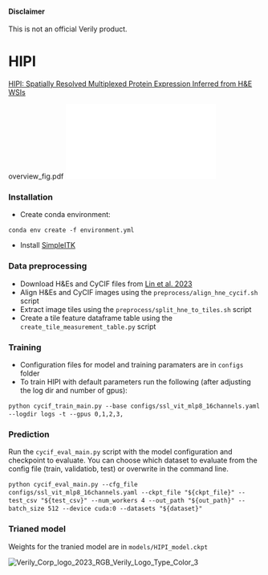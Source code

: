 #### Disclaimer

This is not an official Verily product.

# HIPI

[HIPI: Spatially Resolved Multiplexed Protein Expression Inferred from H&amp;E WSIs](https://www.biorxiv.org/content/10.1101/2024.03.26.586744v1)

overview_fig.pdf
![Overview Figure](overview_fig.pdf)

### Installation

*   Create conda environment:

```
conda env create -f environment.yml
```

*   Install [SimpleITK](https://simpleitk.org/)


### Data preprocessing

*   Download H&amp;Es and CyCIF files from [Lin et al. 2023](https://github.com/labsyspharm/CRC_atlas_2022)
*   Align H&amp;Es and CyCIF images using the `preprocess/align_hne_cycif.sh` script
*   Extract image tiles using the `preprocess/split_hne_to_tiles.sh` script
*   Create a tile feature dataframe table using the `create_tile_measurement_table.py` script

### Training

*   Configuration files for model and training paramaters are in `configs` folder
*   To train HIPI with default parameters run the following (after adjusting the log dir and number of gpus):

```
python cycif_train_main.py --base configs/ssl_vit_mlp8_16channels.yaml --logdir logs -t --gpus 0,1,2,3,
```

### Prediction

Run the `cycif_eval_main.py` script with the model configuration and checkpoint to evaluate. You can choose which dataset to evaluate from the config file (train, validatiob, test) or overwrite in the command line.

```
python cycif_eval_main.py --cfg_file configs/ssl_vit_mlp8_16channels.yaml --ckpt_file "${ckpt_file}" --test_csv "${test_csv}" --num_workers 4 --out_path "${out_path}" --batch_size 512 --device cuda:0 --datasets "${dataset}"
```

### Trianed model

Weights for the tranied model are in `models/HIPI_model.ckpt`


![Verily_Corp_logo_2023_RGB_Verily_Logo_Type_Color_3](https://github.com/RonZeira/HIPI/assets/37271181/3c71fdff-ba27-4704-9816-88b6d25b1593)

